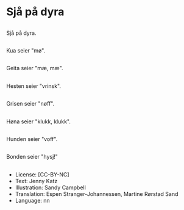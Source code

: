 # Sjå på dyra

##
Sjå på dyra.

##
Kua seier "mø".

##
Geita seier "mæ, mæ".

##
Hesten seier "vrinsk".

##
Grisen seier "nøff".

##
Høna seier "klukk, klukk".

##
Hunden seier "voff".

##
Bonden seier "hysj!"

##
* License: [CC-BY-NC]
* Text: Jenny Katz
* Illustration: Sandy Campbell
* Translation: Espen Stranger-Johannessen, Martine Rørstad Sand
* Language: nn
